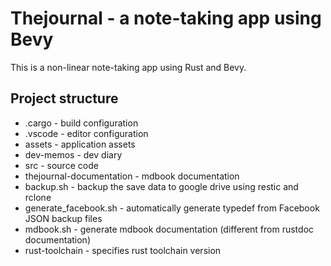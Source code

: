 # Thejournal - a note-taking app using Bevy

This is a non-linear note-taking app using Rust and Bevy.

## Project structure

- .cargo - build configuration
- .vscode - editor configuration
- assets - application assets
- dev-memos - dev diary
- src - source code
- thejournal-documentation - mdbook documentation
- backup.sh - backup the save data to google drive using restic and rclone
- generate_facebook.sh - automatically generate typedef from Facebook JSON backup files
- mdbook.sh - generate mdbook documentation (different from rustdoc documentation)
- rust-toolchain - specifies rust toolchain version
